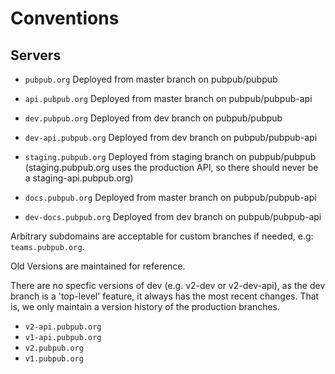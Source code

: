 # Conventions

## Servers

- `pubpub.org` Deployed from master branch on pubpub/pubpub
- `api.pubpub.org` Deployed from master branch on pubpub/pubpub-api
- `dev.pubpub.org` Deployed from dev branch on pubpub/pubpub
- `dev-api.pubpub.org` Deployed from dev branch on pubpub/pubpub-api
- `staging.pubpub.org` Deployed from staging branch on pubpub/pubpub
    (staging.pubpub.org uses the production API, so there should never be a staging-api.pubpub.org)

- `docs.pubpub.org` Deployed from master branch on pubpub/pubpub-api
- `dev-docs.pubpub.org` Deployed from dev branch on pubpub/pubpub-api

Arbitrary subdomains are acceptable for custom branches if needed, e.g: `teams.pubpub.org`.

Old Versions are maintained for reference.

There are no specfic versions of dev (e.g. v2-dev or v2-dev-api), as the dev branch is a 'top-level' feature, it always has the most recent changes. That is, we only maintain a version history of the production branches.

- `v2-api.pubpub.org`
- `v1-api.pubpub.org`
- `v2.pubpub.org`
- `v1.pubpub.org`